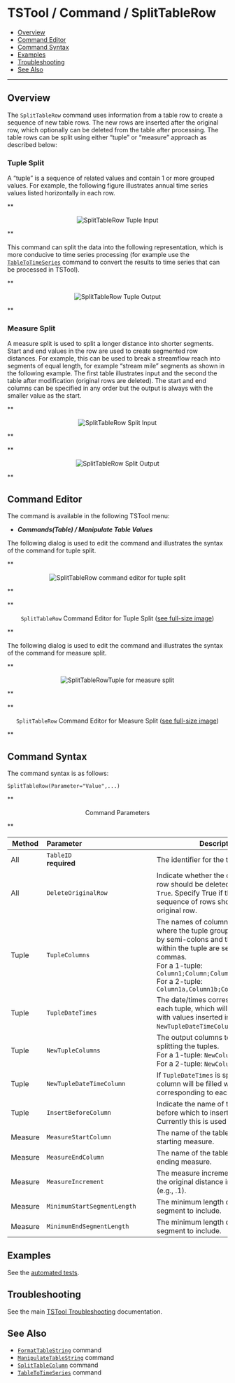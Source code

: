 # TSTool / Command / SplitTableRow #

*   [Overview](#overview)
*   [Command Editor](#command-editor)
*   [Command Syntax](#command-syntax)
*   [Examples](#examples)
*   [Troubleshooting](#troubleshooting)
*   [See Also](#see-also)

-------------------------

## Overview ##

The `SplitTableRow` command uses information from a table row to create a sequence of new table rows.
The new rows are inserted after the original row, which optionally can be deleted from the table after processing.
The table rows can be split using either “tuple” or “measure” approach as described below:

### Tuple Split ###

A “tuple” is a sequence of related values and contain 1 or more grouped values.
For example, the following figure illustrates annual time series values listed horizontally in each row.

**<p style="text-align: center;">
![SplitTableRow Tuple Input](SplitTableRow_TupleInput.png)
</p>**

This command can split the data into the following representation,
which is more conducive to time series processing (for example use the
[`TableToTimeSeries`](../TableToTimeSeries/TableToTimeSeries.md) command to
convert the results to time series that can be processed in TSTool).

**<p style="text-align: center;">
![SplitTableRow Tuple Output](SplitTableRow_TupleOutput.png)
</p>**

### Measure Split ###

A measure split is used to split a longer distance into shorter segments.
Start and end values in the row are used to create segmented row distances.
For example, this can be used to break a streamflow reach into segments of equal length,
for example “stream mile” segments as shown in the following example.
The first table illustrates input and the second the table after modification (original rows are deleted).
The start and end columns can be specified in any order but the output is always with the smaller value as the start.

**<p style="text-align: center;">
![SplitTableRow Split Input](SplitTableRow_Input.png)
</p>**

**<p style="text-align: center;">
![SplitTableRow Split Output](SplitTableRow_Output.png)
</p>**

## Command Editor ##

The command is available in the following TSTool menu:

*   ***Commands(Table) / Manipulate Table Values***

The following dialog is used to edit the command and illustrates the syntax of the command for tuple split.

**<p style="text-align: center;">
![SplitTableRow command editor for tuple split](SplitTableRow_Tuple.png)
</p>**

**<p style="text-align: center;">
`SplitTableRow` Command Editor for Tuple Split (<a href="../SplitTableRow_Tuple.png">see full-size image</a>)
</p>**

The following dialog is used to edit the command and illustrates the syntax of the command for measure split.

**<p style="text-align: center;">
![SplitTableRowTuple for measure split](SplitTableRow.png)
</p>**

**<p style="text-align: center;">
`SplitTableRow` Command Editor for Measure Split (<a href="../SplitTableRow.png">see full-size image</a>)
</p>**

## Command Syntax ##

The command syntax is as follows:

```text
SplitTableRow(Parameter="Value",...)
```
**<p style="text-align: center;">
Command Parameters
</p>**

|**Method**|**Parameter**&nbsp;&nbsp;&nbsp;&nbsp;&nbsp;&nbsp;&nbsp;&nbsp;&nbsp;&nbsp;&nbsp;&nbsp;&nbsp;&nbsp;&nbsp;&nbsp;&nbsp;&nbsp;&nbsp;&nbsp;&nbsp;&nbsp;&nbsp;&nbsp;&nbsp;&nbsp;&nbsp;&nbsp;&nbsp;&nbsp;&nbsp;&nbsp;&nbsp;&nbsp;&nbsp;&nbsp; | **Description** | **Default**&nbsp;&nbsp;&nbsp;&nbsp;&nbsp;&nbsp;&nbsp;&nbsp;&nbsp;&nbsp; |
| --------------|-----------------|----------------- |---|
|All|`TableID`<br>**required**|The identifier for the table.|None – must be specified.|
|All|`DeleteOriginalRow`|Indicate whether the original table row should be deleted as `False` or `True`.  Specify True if the generated sequence of rows should replace the original row.|`False`|
|Tuple|`TupleColumns`|The names of columns in each tuple, where the tuple groups are separated by semi-colons and the columns within the tuple are separated by commas.<br>For a 1-tuple:  `Column1;Column;Column3`<br>For a 2-tuple:  `Column1a,Column1b;Column2a,Column2b`|None – must be specified for tuple approach.|
|Tuple|`TupleDateTimes`|The date/times corresponding to each tuple, which will be matched with values inserted into the `NewTupleDateTimeColumn`.|No date/time is associated with tuples.|
|Tuple|`NewTupleColumns`|The output columns to be used when splitting the tuples.<br>For a 1-tuple:  `NewColumn1`<br>For a 2-tuple:  `NewColumn1,NewColumn2`|None – must be specified for tuple approach.|
|Tuple|`NewTupleDateTimeColumn`|If `TupleDateTimes` is specified, this column will be filled with a data/time corresponding to each input tuple.|No date/time output.
|Tuple|`InsertBeforeColumn`|Indicate the name of the column before which to insert new columns.  Currently this is used only with tuples.|Append at end.|
|Measure|`MeasureStartColumn`|The name of the table column for the starting measure.|None – must be specified.|
|Measure|`MeasureEndColumn`|The name of the table column for the ending measure.|None – must be specified.|
|Measure|`MeasureIncrement`|The measure increment used to split the original distance into segments (e.g., .1).|None – must be specified.|
|Measure|`MinimumStartSegmentLength`|The minimum length of the starting segment to include.|Include start segment.|
|Measure|`MinimumEndSegmentLength`|The minimum length of the ending segment to include.|Include end segment.|

## Examples ##

See the [automated tests](https://github.com/OpenCDSS/cdss-app-tstool-test/tree/master/test/commands/SplitTableRow).

## Troubleshooting ##

See the main [TSTool Troubleshooting](../../troubleshooting/troubleshooting.md) documentation.

## See Also ##

*   [`FormatTableString`](../FormatTableString/FormatTableString.md) command
*   [`ManipulateTableString`](../ManipulateTableString/ManipulateTableString.md) command
*   [`SplitTableColumn`](../SplitTableColumn/SplitTableColumn.md) command
*   [`TableToTimeSeries`](../TableToTimeSeries/TableToTimeSeries.md) command
